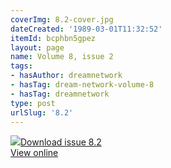 ```yaml
---
coverImg: 8.2-cover.jpg
dateCreated: '1989-03-01T11:32:52'
itemId: bcphbn5gpez
layout: page
name: Volume 8, issue 2
tags:
- hasAuthor: dreamnetwork
- hasTag: dream-network-volume-8
- hasTag: dreamnetwork
type: post
urlSlug: '8.2'
---
```

<img class="card-journal-img" src="../images/8.2-rect.jpg"/><a href="../files/pdfs/Volume_8/8.2-Dream-Network-Bulletin_Volume-8-Number-2.pdf" download="">Download issue 8.2</a><br><a href="../files/pdfs/Volume_8/8.2-Dream-Network-Bulletin_Volume-8-Number-2.pdf">View online</a>